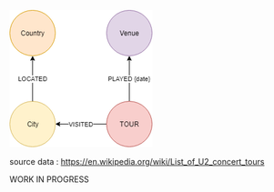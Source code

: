 

![image](images/U2model.png)


source data : https://en.wikipedia.org/wiki/List_of_U2_concert_tours

WORK IN PROGRESS
